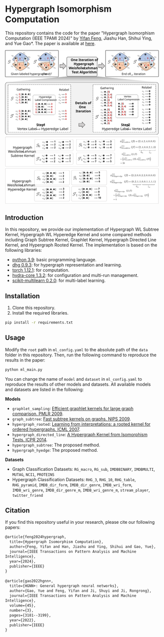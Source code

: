 # Hypergraph Isomorphism Computation

This repository contains the code for the paper "Hypergraph Isomorphism Computation (IEEE TPAMI 2024)" by [Yifan Feng](https://fengyifan.site/), Jiashu Han, Shihui Ying, and Yue Gao*. The paper is available at [here](https://ieeexplore.ieee.org/abstract/document/10398457/).

![algorithm](doc/alg.svg)

<!-- ## Abstract
The isomorphism problem is a fundamental problem in network analysis, which involves capturing both low-order and high-order structural information. In terms of extracting low-order structural information, graph isomorphism algorithms analyze the structural equivalence to reduce the solver space dimension, which demonstrates its power in many applications, such as protein design, chemical pathways, and community detection. For the more commonly occurring high-order relationships in real-life scenarios, the problem of hypergraph isomorphism, which effectively captures these high-order structural relationships, cannot be straightforwardly addressed using graph isomorphism methods. Besides, the existing hypergraph kernel methods may suffer from high memory consumption or inaccurate sub-structure identification, thus yielding sub-optimal performance. In this paper, to address the abovementioned problems, we first propose the hypergraph Weisfiler-Lehman test algorithm for the hypergraph isomorphism test problem by generalizing the Weisfiler-Lehman test algorithm from graphs to hypergraphs. Secondly, based on the presented algorithm, we propose a general hypergraph Weisfieler-Lehman kernel framework and implement two instances, which are Hypergraph Weisfeiler-Lehamn Subtree Kernel (Hypergraph WL Subtree Kernel) and Hypergraph Weisfeiler-Lehamn Hyperedge Kernel (Hypergraph WL Hyperedge Kernel). The Hypergraph WL Subtree Kernel counts different types of rooted subtrees and generates the final feature vector for a given hypergraph by comparing the number of different types of rooted subtrees. The Hypergraph WL Hyperedge Kernel is developed to process hypergraphs with more degrees of hyperedges, which counts the vertex labels that are connected by each hyperedge to generate the feature vector. Mathematically, we prove the proposed Hypergraph WL Subtree Kernel can degenerate into the typical Graph Weisfeiler-Lehman Subtree Kernel when dealing with low-order graph structures. In order to fulfill our research objectives, a comprehensive set of experiments was meticulously designed , including seven graph classification datasets and 12 hypergraph classification datasets. Results on graph classification datasets indicate that the Hypergraph WL Subtree Kernel can achieve the same performance compared with the classical Graph Weisfeiler-Lehman Subtree Kernel. Results on hypergraph classification datasets show significant improvements compared to other typical kernel-based methods, which demonstrates the effectiveness of the proposed methods. In our evaluation, we found that our proposed methods outperform the second-best method in terms of runtime, running over 80 times faster when handling complex hypergraph structures. This significant speed advantage highlights the great potential of our methods in real-world applications. -->

## Introduction
In this repository, we provide our implementation of Hypergraph WL Subtree Kernel, Hypergraph WL Hyperedge Kernel and some compared methods including Graph Subtree Kernel, Graphlet Kernel, Hypergraph Directed Line Kernel, and Hypergraph Rooted Kernel. The implementation is based on the following libraries:
* [python 3.9](https://www.python.org/): basic programming language.
* [dhg 0.9.3](https://github.com/iMoonLab/DeepHypergraph): for hypergraph representation and learning. 
* [torch 1.12.1](https://pytorch.org/): for computation.
* [hydra-core 1.3.2](https://hydra.cc/docs/intro/): for configuration and multi-run management.
* [scikit-multilearn 0.2.0](http://scikit.ml/): for multi-label learning.

## Installation
1. Clone this repository.
2. Install the required libraries.
``` bash
pip install -r requirements.txt
```

## Usage
Modify the `root` path in `ml_config.yaml` to the absolute path of the `data` folder in this repository. Then, run the following command to reproduce the results in the paper:
``` bash
python ml_main.py
```

You can change the name of `model` and `dataset` in `ml_config.yaml` to reproduce the results of other models and datasets. All available models and datasets are listed in the following:

**Models**
- `graphlet_sampling`: [Efficient
graphlet kernels for large graph comparison. PMLR 2009](https://proceedings.mlr.press/v5/shervashidze09a/shervashidze09a.pdf).
- `graph_subtree`: [Fast subtree kernels on graphs. NIPS 2009](https://is.mpg.de/fileadmin/user_upload/files/publications/NIPS2009-Shervashidze_6080[0].pdf).
- `hypergraph_rooted`: [Learning from interpretations: a rooted
kernel for ordered hypergraphs. ICML 2007](https://icml.cc/imls/conferences/2007/proceedings/papers/467.pdf).
- `hypergraph_directed_line`: [A Hypergraph Kernel from Isomorphism Tests. ICPR 2014](https://ieeexplore.ieee.org/document/6977378).
- `hypergraph_subtree`: The proposed method.
- `hypergraph_hyedge`: The proposed method.

**Datasets**
- Graph Classification Datasets: `RG_macro`, `RG_sub`, `IMDBBINARY`, `IMDBMULTI`, `MUTAG`, `NCI1`, `PROTEINS`
- Hypergraph Classification Datasets: `RHG_3`, `RHG_10`, `RHG_table`, `RHG_pyramid`, `IMDB_dir_form`, `IMDB_dir_genre`, `IMDB_wri_form`, `IMDB_wri_genre`, `IMDB_dir_genre_m`, `IMDB_wri_genre_m`, `stream_player`, `twitter_friend`

## Citation
If you find this repository useful in your research, please cite our following papers:
```
@article{feng2024hypergraph,
  title={Hypergraph Isomorphism Computation},
  author={Feng, Yifan and Han, Jiashu and Ying, Shihui and Gao, Yue},
  journal={IEEE Transactions on Pattern Analysis and Machine Intelligence},
  year={2024},
  publisher={IEEE}
}

@article{gao2022hgnn+,
  title={HGNN+: General hypergraph neural networks},
  author={Gao, Yue and Feng, Yifan and Ji, Shuyi and Ji, Rongrong},
  journal={IEEE Transactions on Pattern Analysis and Machine Intelligence},
  volume={45},
  number={3},
  pages={3181--3199},
  year={2022},
  publisher={IEEE}
}
```
